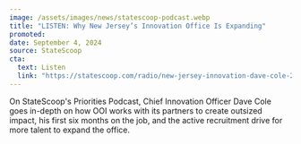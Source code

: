 ```yaml
---
image: /assets/images/news/statescoop-podcast.webp
title: "LISTEN: Why New Jersey’s Innovation Office Is Expanding"
promoted: 
date: September 4, 2024
source: StateScoop
cta:
  text: Listen
  link: "https://statescoop.com/radio/new-jersey-innovation-dave-cole-2024/"
---
```


On StateScoop's Priorities Podcast, Chief Innovation Officer Dave Cole goes in-depth on how OOI works with its partners to create outsized impact, his first six months on the job, and the active recruitment drive for more talent to expand the office. 
